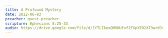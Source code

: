 ```yaml
---
title: A Profound Mystery
date: 2012-06-03
preacher: guest-preacher
scripture: Ephesians 5:25-33
audio: https://drive.google.com/file/d/1YTLIkoxQMONUfvf2FXpYEO2XI3wrdJvQ/view
---
```

